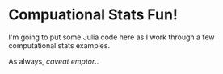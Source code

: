 # Compuational Stats Fun!

I'm going to put some Julia code here as I work through a few computational stats examples. 

As always, _caveat emptor_..



